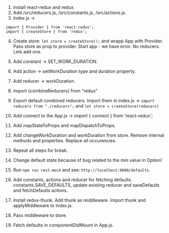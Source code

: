 1. Install react-redux and redux.
2. Add /src/reducers.js, /src/constants.js, /src/actions.js.
3. Index.js ->
```
import { Provider } from 'react-redux';
import { createStore } from 'redux';
```
4. Create store: `let store = createStore();` and wrapp App with Provider. Pass store as prop to provider. Start app - we have error. No reducers. Lets add one.
5. Add constant -> SET_WORK_DURATION.
6. Add action -> setWorkDuration type and duration property.
7. Add reducer -> workDuration.
8. import {combineReducers} from "redux"
9. Export default combined reducers. Import them in index.js -> `import reducers from "./reducers";` and `let store = createStore(reducers)`
10. Add connect to the App.js -> import { connect } from 'react-redux';
11. Add mapStateToProps and mapDispatchToProps.
12. Add changeWorkDuration and workDuration from store. Remove internal methods and properties. Replace all occurencies.
13. Repeat all steps for break.
14. Change default state because of bug related to the min value in Option!

15. Run `npm run rest-mock` and see: `http://localhost:9080/defaults`.
16. Add constants, actions and reducer for fetching defaults. constants.SAVE_DEFAULTS, update existing reducer and saveDefaults and fetchDefaults actions.
17. Install redux-thunk. Add thunk as middleware. Import thunk and applyMiddleware to index.js. 
18. Pass middleware to store.
19. Fetch defaults in componentDidMount in App.js.
